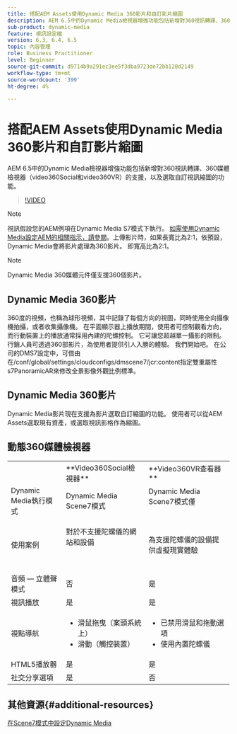 ```yaml
---
title: 搭配AEM Assets使用Dynamic Media 360影片和自訂影片縮圖
description: AEM 6.5中的Dynamic Media檢視器增強功能包括新增對360視訊轉譯、360媒體檢視器（video360Social和video360VR）的支援，以及選取自訂視訊縮圖的功能。
sub-product: dynamic-media
feature: 視訊設定檔
version: 6.3, 6.4, 6.5
topic: 內容管理
role: Business Practitioner
level: Beginner
source-git-commit: d9714b9a291ec3ee5f3dba9723de72bb120d2149
workflow-type: tm+mt
source-wordcount: '399'
ht-degree: 4%

---
```



# 搭配AEM Assets使用Dynamic Media 360影片和自訂影片縮圖

AEM 6.5中的Dynamic Media檢視器增強功能包括新增對360視訊轉譯、360媒體檢視器（video360Social和video360VR）的支援，以及選取自訂視訊縮圖的功能。

>[!VIDEO](https://video.tv.adobe.com/v/26391?quality=9&learn=on)

>[!NOTE]
>
>視訊假設您的AEM例項在Dynamic Media S7模式下執行。  [如需使用Dynamic Media設定AEM的相關指示，請參閱](https://helpx.adobe.com/tw/experience-manager/6-3/assets/using/config-dynamic-fp-14410.html)。上傳影片時，如果長寬比為2:1，依預設，Dynamic Media會將影片處理為360影片。 即寬高比為2:1。

>[!NOTE]
>
>Dynamic Media 360媒體元件僅支援360個影片。

## Dynamic Media 360影片

360度的視頻，也稱為球形視頻，其中記錄了每個方向的視圖，同時使用全向攝像機拍攝，或者收集攝像機。 在平面顯示器上播放期間，使用者可控制觀看方向，而行動裝置上的播放通常採用內建的陀螺控制。  它可讓您超越單一攝影的限制。 行銷人員可透過360部影片，為使用者提供引人入勝的體驗。  我們開始吧。 在公司的DMS7設定中，可借由在/conf/global/settings/cloudconfigs/dmscene7/jcr:content指定雙重屬性s7PanoramicAR來修改全景影像外觀比例標準。

## Dynamic Media 360影片

Dynamic Media影片現在支援為影片選取自訂縮圖的功能。 使用者可以從AEM Assets選取現有資產，或選取視訊影格作為縮圖。

## 動態360媒體檢視器

<table> 
 <tbody>
   <tr>
      <td> </td>
      <td>**Video360Social檢視器**</td>
      <td>**Video360VR查看器**</td>
   </tr>
   <tr>
      <td>Dynamic Media執行模式</td>
      <td>Dynamic Media Scene7模式</td>
      <td>Dynamic Media Scene7模式僅<br>
         <br>
      </td>
   </tr>
   <tr>
      <td>使用案例</td>
      <td>
         <p>對於不支援陀螺儀的網站和設備</p>
         <p> </p>
      </td>
      <td>
         <p>為支援陀螺儀的設備提供虛擬現實體驗 </p>
      </td>
   </tr>
   <tr>
      <td>音頻 — 立體聲模式</td>
      <td>否</td>
      <td>是</td>
   </tr>
   <tr>
      <td>視訊播放</td>
      <td>是</td>
      <td>是</td>
   </tr>
   <tr>
      <td>視點導航</td>
      <td>
         <ul>
            <li>滑鼠拖曳（案頭系統上）</li>
            <li>滑動（觸控裝置）</li>
         </ul>
      </td>
      <td>
         <ul>
            <li>已禁用滑鼠和拖動選項</li>
            <li>使用內置陀螺儀</li>
         </ul>
      </td>
   </tr>
   <tr>
      <td>HTML5播放器</td>
      <td>是</td>
      <td>是</td>
   </tr>
   <tr>
      <td>社交分享選項</td>
      <td>是</td>
      <td>否</td>
   </tr>
</tbody>
</table>

## 其他資源{#additional-resources}

[在Scene7模式中設定Dynamic Media](https://helpx.adobe.com/experience-manager/6-5/assets/using/config-dms7.html)
